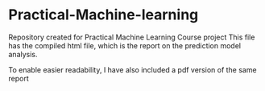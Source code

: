 # Practical-Machine-learning
Repository created for Practical Machine Learning Course project
This file has the compiled html file, which is the report on the prediction model analysis.  

To enable easier readability, I have also included a pdf version of the same report
